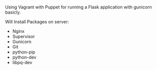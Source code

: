 Using Vagrant with Puppet for running a Flask application with gunicorn basicly.

Will Install Packages on server:
- Nginx
- Supervisor
- Gunicorn
- Git
- python-pip
- python-dev
- libpq-dev  